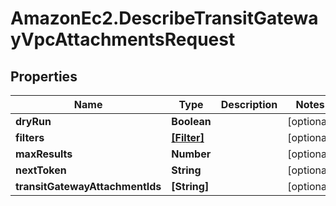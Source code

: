 # AmazonEc2.DescribeTransitGatewayVpcAttachmentsRequest

## Properties

Name | Type | Description | Notes
------------ | ------------- | ------------- | -------------
**dryRun** | **Boolean** |  | [optional] 
**filters** | [**[Filter]**](Filter.md) |  | [optional] 
**maxResults** | **Number** |  | [optional] 
**nextToken** | **String** |  | [optional] 
**transitGatewayAttachmentIds** | **[String]** |  | [optional] 


